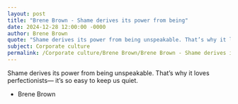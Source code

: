 ```yaml
---
layout: post
title: "Brene Brown - Shame derives its power from being"
date: 2024-12-28 12:00:00 -0000
author: Brene Brown
quote: "Shame derives its power from being unspeakable. That’s why it loves perfectionists— it’s so easy to keep us quiet."
subject: Corporate culture
permalink: /Corporate culture/Brene Brown/Brene Brown - Shame derives its power from being
---
```


Shame derives its power from being unspeakable. That’s why it loves perfectionists— it’s so easy to keep us quiet.

- Brene Brown
